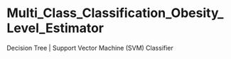 # Multi_Class_Classification_Obesity_Level_Estimator
Decision Tree | Support Vector Machine (SVM) Classifier

